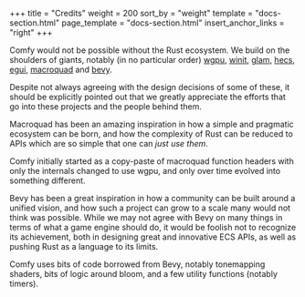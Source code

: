 +++
title = "Credits"
weight = 200
sort_by = "weight"
template = "docs-section.html"
page_template = "docs-section.html"
insert_anchor_links = "right"
+++

Comfy would not be possible without the Rust ecosystem. We build on the
shoulders of giants, notably (in no particular order)
[wgpu](https://wgpu.rs/), [winit](https://docs.rs/winit/latest/winit/),
[glam](https://docs.rs/glam/latest/glam/),
[hecs](https://docs.rs/hecs/latest/hecs/), [egui](https://www.egui.rs/),
[macroquad](https://macroquad.rs/) and [bevy](https://bevyengine.org/).

Despite not always agreeing with the design decisions of some of these,
it should be explicitly pointed out that we greatly appreciate the efforts
that go into these projects and the people behind them.

Macroquad has been an amazing inspiration in how a simple and pragmatic
ecosystem can be born, and how the complexity of Rust can be reduced to
APIs which are so simple that one can _just use them_.

Comfy initially started as a copy-paste of macroquad function headers with only
the internals changed to use wgpu, and only over time evolved into something
different.

Bevy has been a great inspiration in how a community can be built around a
unified vision, and how such a project can grow to a scale many would not think
was possible. While we may not agree with Bevy on many things in terms of what
a game engine should do, it would be foolish not to recognize its achievement,
both in designing great and innovative ECS APIs, as well as pushing Rust as a
language to its limits.

Comfy uses bits of code borrowed from Bevy, notably tonemapping shaders, bits
of logic around bloom, and a few utility functions (notably timers).
